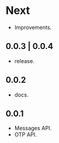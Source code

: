 # Next

- Improvements.

## 0.0.3 | 0.0.4

- release.

## 0.0.2

- docs.

## 0.0.1

- Messages API.
- OTP API.
